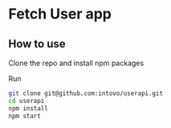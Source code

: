 # Fetch User app

## How to use

Clone the repo and install npm packages

Run

```sh
git clone git@github.com:intovo/userapi.git
cd userapi
npm install
npm start
```
